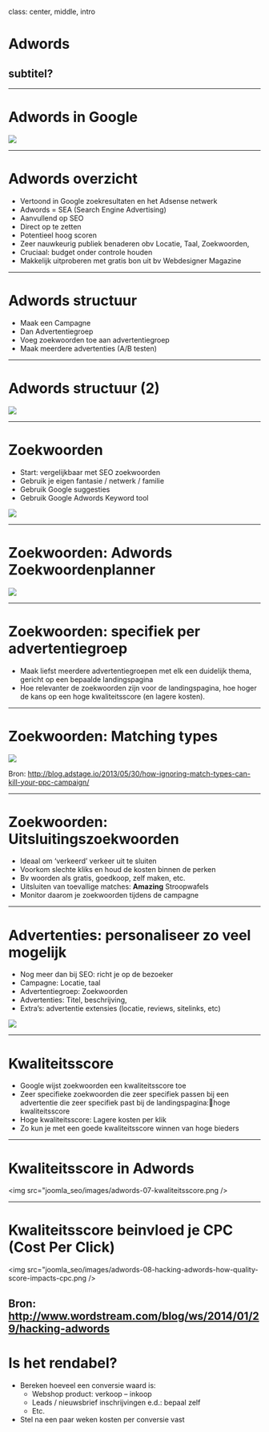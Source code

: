 class: center, middle, intro
# Adwords
## subtitel?

---
# Adwords in Google
<img src="joomla_seo/images/adword-01-zoekresultaten.png"/>

---
# Adwords overzicht
- Vertoond in Google zoekresultaten en het Adsense netwerk
- Adwords = SEA (Search Engine Advertising)
- Aanvullend op SEO
- Direct op te zetten
- Potentieel hoog scoren
- Zeer nauwkeurig publiek benaderen obv Locatie, Taal, Zoekwoorden, 
- Cruciaal: budget onder controle houden
- Makkelijk uitproberen met gratis bon uit bv Webdesigner Magazine
 ---
# Adwords structuur
- Maak een Campagne
- Dan Advertentiegroep
- Voeg zoekwoorden toe aan advertentiegroep
- Maak meerdere advertenties (A/B testen)

---
# Adwords structuur (2)
<img src="joomla_seo/images/adwords-02-structure.png"/>

---
# Zoekwoorden
- Start: vergelijkbaar met SEO zoekwoorden
- Gebruik je eigen fantasie / netwerk / familie
- Gebruik Google suggesties
- Gebruik Google Adwords Keyword tool

<img src="joomla_seo/images/adword-03-zoekresultaten.png"/>

---
# Zoekwoorden: Adwords Zoekwoordenplanner

<img src="joomla_seo/images/adwords-04-zoekwoordenplanner.png"/>

---
# Zoekwoorden: specifiek per advertentiegroep
- Maak liefst meerdere advertentiegroepen met elk een duidelijk thema, gericht op een bepaalde landingspagina
- Hoe relevanter de zoekwoorden zijn voor de landingspagina, hoe hoger de kans op een hoge kwaliteitsscore (en lagere kosten).

---
# Zoekwoorden: Matching types

<img src="joomla_seo/images/adwords-05-match-types.jpg"/>

Bron: http://blog.adstage.io/2013/05/30/how-ignoring-match-types-can-kill-your-ppc-campaign/

---
# Zoekwoorden: Uitsluitingszoekwoorden
- Ideaal om ‘verkeerd’ verkeer uit te sluiten
- Voorkom slechte kliks en houd de kosten binnen de perken
- Bv woorden als gratis, goedkoop, zelf maken, etc.
- Uitsluiten van toevallige matches: **Amazing** Stroopwafels
- Monitor daarom je zoekwoorden tijdens de campagne

---
# Advertenties: personaliseer zo veel mogelijk
- Nog meer dan bij SEO: richt je op de bezoeker
- Campagne: Locatie, taal
- Advertentiegroep: Zoekwoorden
- Advertenties: Titel, beschrijving, 
- Extra’s: advertentie extensies (locatie, reviews, sitelinks, etc)

<img src="joomla_seo/images/adwords-06-advertentie.png"/>

---
# Kwaliteitsscore
- Google wijst zoekwoorden een kwaliteitsscore toe
- Zeer specifieke zoekwoorden die zeer specifiek passen bij een advertentie die zeer specifiek past bij de landingspagina:hoge kwaliteitsscore
- Hoge kwaliteitsscore: Lagere kosten per klik
- Zo kun je met een goede kwaliteitsscore winnen van hoge bieders

---
# Kwaliteitsscore in Adwords

<img src="joomla_seo/images/adwords-07-kwaliteitsscore.png />

---
# Kwaliteitsscore beinvloed je CPC (Cost Per Click)

<img src="joomla_seo/images/adwords-08-hacking-adwords-how-quality-score-impacts-cpc.png />

Bron: http://www.wordstream.com/blog/ws/2014/01/29/hacking-adwords
---
# Is het rendabel?
- Bereken hoeveel een conversie waard is:
  - Webshop product: verkoop – inkoop
  - Leads / nieuwsbrief inschrijvingen e.d.: bepaal zelf
  - Etc.
- Stel na een paar weken kosten per conversie vast
